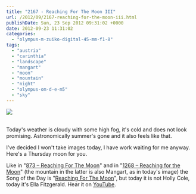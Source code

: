```yaml
---
title: "2167 - Reaching For The Moon III"
url: /2012/09/2167-reaching-for-the-moon-iii.html
publishDate: Sun, 23 Sep 2012 09:31:02 +0000
date: 2012-09-23 11:31:02
categories: 
  - "olympus-m-zuiko-digital-45-mm-f1-8"
tags: 
  - "austria"
  - "carinthia"
  - "landscape"
  - "mangart"
  - "moon"
  - "mountain"
  - "night"
  - "olympus-om-d-e-m5"
  - "sky"
---
```

<div class="container">
<div class="center"><a target="_blank" href="https://d25zfm9zpd7gm5.cloudfront.net/1200x1200/2012/20120920_193848_lr.jpg"><img src="https://d25zfm9zpd7gm5.cloudfront.net/0600x0600/2012/20120920_193848_lr.jpg" /></a></div>
</div>
<br />

Today's weather is cloudy with some high fog, it's cold and does not look promising. Astronomically summer's gone and it also feels like that. 

I've decided I won't take images today, I have work waiting for me anyway. Here's a Thursday moon for you.

 Like in "<a href="/2009/03/873-reaching-for-moon.html" target="_blank">873 – Reaching For The Moon</a>" and in "<a href="/2010/04/1268-reaching-for-the-moon.html" target="_blank">1268 – Reaching for the Moon</a>" (the mountain in the latter is also Mangart, as in today's image) the Song of the Day is "<a href="http://www.lyricsmode.com/lyrics/e/ella_fitzgerald/reaching_for_the_moon.html" target="_blank">Reaching For The Moon</a>", but today it is not Holly Cole, today it's Ella Fitzgerald. Hear it on <a href="http://www.youtube.com/watch?v=yvjEC7fEcEI&feature=related" target="_blank">YouTube</a>.
